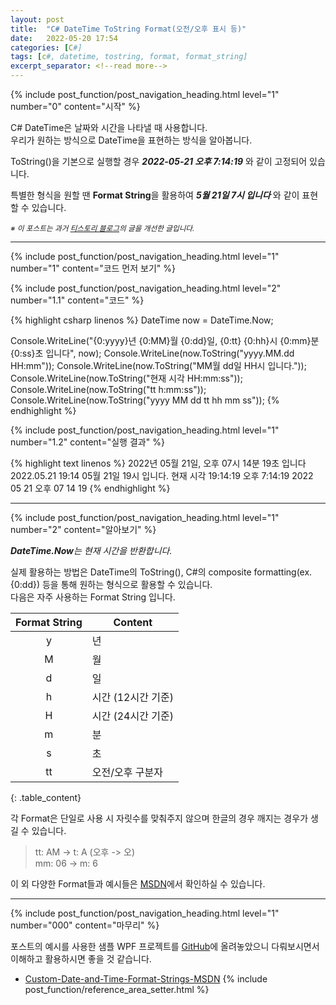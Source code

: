 ```yaml
---
layout: post
title:  "C# DateTime ToString Format(오전/오후 표시 등)"
date:   2022-05-20 17:54
categories: [C#]
tags: [c#, datetime, tostring, format, format_string]
excerpt_separator: <!--read more-->
---
```



<!-- header for toc -->
{% include post_function/post_navigation_heading.html level="1" number="0" content="시작" %}

<!--start excerpt-->
C# DateTime은 날짜와 시간을 나타낼 때 사용합니다.  
우리가 원하는 방식으로 DateTime을 표현하는 방식을 알아봅니다.
<!--read more-->

ToString()을 기본으로 실행할 경우 ***2022-05-21 오후 7:14:19*** 와 같이 고정되어 있습니다.

특별한 형식을 원할 땐 **Format String**을 활용하여 ***5월 21일 7시 입니다*** 와 같이 표현할 수 있습니다.

<sub>*※ 이 포스트는 과거 [티스토리 블로그][Origin-Tistory-Post]의 글을 개선한 글입니다.*</sub>


----


<!-- include for toc -->
{% include post_function/post_navigation_heading.html level="1" number="1" content="코드 먼저 보기" %}

<!-- include for toc -->
{% include post_function/post_navigation_heading.html level="2" number="1.1" content="코드" %}

{% highlight csharp linenos %}
DateTime now = DateTime.Now;

Console.WriteLine("{0:yyyy}년 {0:MM}월 {0:dd}일, {0:tt} {0:hh}시 {0:mm}분 {0:ss}초 입니다", now);
Console.WriteLine(now.ToString("yyyy.MM.dd HH:mm"));
Console.WriteLine(now.ToString("MM월 dd일 HH시 입니다."));
Console.WriteLine(now.ToString("현재 시각 HH:mm:ss"));
Console.WriteLine(now.ToString("tt h:mm:ss"));
Console.WriteLine(now.ToString("yyyy MM dd tt hh mm ss"));
{% endhighlight %}


<!-- include for toc -->
{% include post_function/post_navigation_heading.html level="1" number="1.2" content="실행 결과" %}

{% highlight text linenos %}
2022년 05월 21일, 오후 07시 14분 19초 입니다
2022.05.21 19:14
05월 21일 19시 입니다.
현재 시각 19:14:19
오후 7:14:19
2022 05 21 오후 07 14 19
{% endhighlight %}


----


<!-- include for toc -->
{% include post_function/post_navigation_heading.html level="1" number="2" content="알아보기" %}

***DateTime.Now**는 현재 시간을 반환합니다.*

실제 활용하는 방법은 DateTime의 ToString(), C#의 composite formatting(ex. {0:dd}) 등을 통해 원하는 형식으로 활용할 수 있습니다.  
다음은 자주 사용하는 Format String 입니다.

| Format String   | Content             |
|:---------------:|-------------------- |
| y               | 년                  |
| M               | 월                  |
| d               | 일                  |
| h               | 시간 (12시간 기준)  |
| H               | 시간 (24시간 기준)  |
| m               | 분                  |
| s               | 초                  |
| tt              | 오전/오후 구분자    |
{: .table_content}

각 Format은 단일로 사용 시 자릿수를 맞춰주지 않으며 한글의 경우 깨지는 경우가 생길 수 있습니다.
> tt: AM -> t: A (오후 -> 오)  
> mm: 06 -> m: 6

이 외 다양한 Format들과 예시들은 [MSDN][Custom-Date-and-Time-Format-Strings-MSDN]에서 확인하실 수 있습니다.

----
<!-- include for toc -->
{% include post_function/post_navigation_heading.html level="1" number="000" content="마무리" %}

포스트의 예시를 사용한 샘플 WPF 프로젝트를 [GitHub][GitHub-Sample]에 올려놓았으니 다뤄보시면서 이해하고 활용하시면 좋을 것 같습니다.




<!-- reference area -->
  - [Custom-Date-and-Time-Format-Strings-MSDN][Custom-Date-and-Time-Format-Strings-MSDN]
{% include post_function/reference_area_setter.html %}




[Origin-Tistory-Post]: https://gigong.tistory.com/105
[Custom-Date-and-Time-Format-Strings-MSDN]: https://docs.microsoft.com/ko-kr/dotnet/standard/base-types/custom-date-and-time-format-strings
[GitHub-Sample]: https://github.com/GiGong/BlogPostSample/tree/master/Console/DateTimeToStringFormat